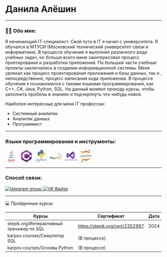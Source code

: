 # Данила Алёшин


---


### :man_technologist: Обо мне:
  Я начинающий IT-специалист. Свой путь в IT я начал с университета. Я обучался в МТУСИ (Московский технический университет связи и информатики). В процессе обучение я выполнял различного рода учебных задач, но больше всего меня заинтересовал процесс проетирования и разработки приложений. По большей части учебные проекты заключались в создании информационной системы. Меня увлекал как процесс проектирования приложения и базы данных, так и , непосредственно, процесс написания кода приложения. В процессе обучения я познакомился с такими языками программирования, как C++, C#, Java, Python, SQL. На данный момент проходу курсы, чтобы заполнить пробелы в знаниях и подчерпнуть что-нибудь новое.

  Наиболее интересные для меня IT профессии:
- Системный аналитик
- Аналитик данных
- Программист



---



### Языки программирования и инструменты:
<div>
  <img src="https://github.com/devicons/devicon/blob/master/icons/java/java-original-wordmark.svg" title="Java" alt="Java" width="40" height="40"/>&nbsp;
  <img src="https://github.com/devicons/devicon/blob/master/icons/csharp/csharp-original.svg" title="Csharp" alt="Csharp" width="40" height="40"/>&nbsp;
  <img src="https://github.com/devicons/devicon/blob/master/icons/python/python-original-wordmark.svg" title="Python" alt="Python" width="40" height="40"/>&nbsp;
  <img src="https://github.com/devicons/devicon/blob/master/icons/mysql/mysql-original-wordmark.svg" title="MySQL" alt="MySQL" width="40" height="40"/>&nbsp;
  <img src="https://github.com/devicons/devicon/blob/master/icons/visualstudio/visualstudio-original-wordmark.svg" title="VisualStudio" alt="VisualStudio" width="40" height="40"/>&nbsp;
  <img src="https://github.com/devicons/devicon/blob/master/icons/jupyter/jupyter-original-wordmark.svg" title="Jupyter" alt="Jupyter" width="40" height="40"/>&nbsp;


---


### Способ связи:
  <div id="badges">
       <a href="https://t.me/danila_aleshin" target="_blank">
      <img src="https://cdn-icons-png.flaticon.com/512/2111/2111646.png" width="40" height="40" alt="telegram group"/>
    </a>
     <a href="mailto:danilaaleshin2001@mail.ru" target="_blank">
      <img src="https://cdn-icons-png.flaticon.com/512/281/281769.png" width="40" height="40" alt="VK Badge"/>
    </a>
  </div>



---


 💻 Пройденные курсы:

| Курсы|Сертификат|Дата|
|---|---|---|
| stepik.org/Интерактивный тренажер по SQL                   | <https://stepik.org/cert/2352997> | 2024 |
| karpov.courses/Симулятор SQL                              |(В процессе)| |
| karpov.courses/Основы Python                              |(В процессе)| |
